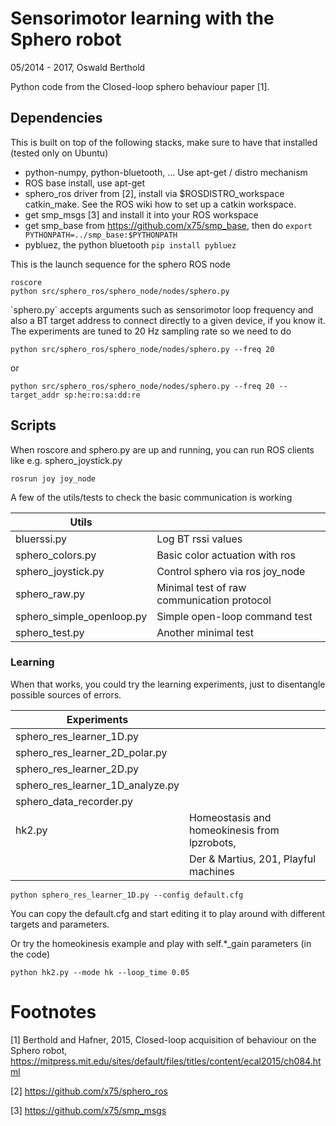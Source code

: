 Sensorimotor learning with the Sphero robot
===========================================

05/2014 - 2017, Oswald Berthold

Python code from the Closed-loop sphero behaviour paper [1].

Dependencies
------------

This is built on top of the following stacks, make sure to have that installed (tested only on Ubuntu)

-   python-numpy, python-bluetooth, ... Use apt-get / distro mechanism
-   ROS base install, use apt-get
-   sphero\_ros driver from [2], install via $ROSDISTRO\_workspace catkin\_make. See the ROS wiki how to set up a catkin workspace.
-   get smp\_msgs [3] and install it into your ROS workspace
-   get smp\_base from <https://github.com/x75/smp_base>, then do `export PYTHONPATH=../smp_base:$PYTHONPATH`
-   pybluez, the python bluetooth `pip install pybluez`

This is the launch sequence for the sphero ROS node

``` example
roscore    
python src/sphero_ros/sphero_node/nodes/sphero.py 
```

\`sphero.py\` accepts arguments such as sensorimotor loop frequency and also a BT target address to connect directly to a given device, if you know it. The experiments are tuned to 20 Hz sampling rate so we need to do

``` example
python src/sphero_ros/sphero_node/nodes/sphero.py --freq 20
```

or

``` example
python src/sphero_ros/sphero_node/nodes/sphero.py --freq 20 --target_addr sp:he:ro:sa:dd:re
```

Scripts
-------

When roscore and sphero.py are up and running, you can run ROS clients like e.g. sphero\_joystick.py

``` example
rosrun joy joy_node
```

A few of the utils/tests to check the basic communication is working

| **Utils**                   |                                            |
|-----------------------------|--------------------------------------------|
| bluerssi.py                 | Log BT rssi values                         |
| sphero\_colors.py           | Basic color actuation with ros             |
| sphero\_joystick.py         | Control sphero via ros joy\_node           |
| sphero\_raw.py              | Minimal test of raw communication protocol |
| sphero\_simple\_openloop.py | Simple open-loop command test              |
| sphero\_test.py             | Another minimal test                       |

### Learning

When that works, you could try the learning experiments, just to disentangle possible sources of errors.

| **Experiments**                      |                                              |
|--------------------------------------|----------------------------------------------|
| sphero\_res\_learner\_1D.py          |                                              |
| sphero\_res\_learner\_2D\_polar.py   |                                              |
| sphero\_res\_learner\_2D.py          |                                              |
| sphero\_res\_learner\_1D\_analyze.py |                                              |
| sphero\_data\_recorder.py            |                                              |
| hk2.py                               | Homeostasis and homeokinesis from lpzrobots, |
|                                      | Der & Martius, 201, Playful machines         |

``` example
python sphero_res_learner_1D.py --config default.cfg
```

You can copy the default.cfg and start editing it to play around with different targets and parameters.

Or try the homeokinesis example and play with self.\*\_gain parameters (in the code)

``` example
python hk2.py --mode hk --loop_time 0.05
```

Footnotes
=========

[1] Berthold and Hafner, 2015, Closed-loop acquisition of behaviour on the Sphero robot, <https://mitpress.mit.edu/sites/default/files/titles/content/ecal2015/ch084.html>

[2] <https://github.com/x75/sphero_ros>

[3] <https://github.com/x75/smp_msgs>
